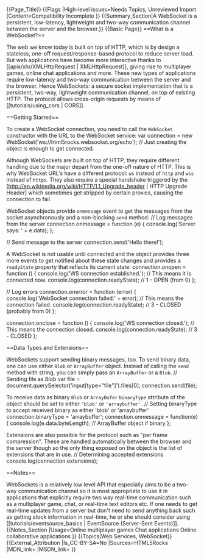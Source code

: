 {{Page_Title}}
{{Flags
|High-level issues=Needs Topics, Unreviewed Import
|Content=Compatibility Incomplete
}}
{{Summary_Section|A WebSocket is a persistent, low-latency, lightweight and two-way communication channel between the server and the browser.}}
{{Basic Page}}
==What is a WebSocket?==

The web we know today is built on top of HTTP, which is by design a stateless, one-off request/response-based protocol to reduce server load. But web applications have become more interactive thanks to [[apis/xhr/XMLHttpRequest | XMLHttpRequest]], giving rise to multiplayer games, online chat applications and more. These new types of applications require low-latency and two-way communication between the server and the browser. Hence WebSockets: a secure socket implementation that is a persistent, two-way, lightweight communication channel, on top of existing HTTP. The protocol allows cross-origin requests by means of [[tutorials/using_cors | CORS]].

==Getting Started==

To create a WebSocket connection, you need to call the <code>WebSocket</code> constructor with the URL to the WebSocket service:
<syntaxhighlight lang="javascript">
var connection = new WebSocket('ws://html5rocks.websocket.org/echo');
// Just creating the object is enough to get connected.
</syntaxhighlight>

Although WebSockets are built on top of HTTP, they require different handling due to the major depart from the one-off nature of HTTP. This is why WebSocket URL's have a different protocol: <code>ws</code> instead of <code>http</code> and <code>wss</code> instead of <code>https</code>. They also require a special handshake triggered by the [http://en.wikipedia.org/wiki/HTTP/1.1_Upgrade_header | HTTP Upgrade Header] which sometimes get stripped by certain proxies, causing the connection to fail.

WebSocket objects provide <code>onmessage</code> event to get the messages from the socket asynchronously and a non-blocking <code>send</code> method:
<syntaxhighlight lang="javascript">
// Log messages from the server
connection.onmessage = function (e) {
  console.log('Server says: ' + e.data);
};

// Send message to the server
connection.send('Hello there!');
</syntaxhighlight>

A WebSocket is not usable until connected and the object provides three more events to get notified about these state changes and provides a <code>readyState</code> property that reflects its current state:
<syntaxhighlight lang="javascript">
connection.onopen = function () {
  console.log('WS connection established.');
  // This means it is connected now.
  console.log(connection.readyState); // 1 - OPEN (from 0)
};

// Log errors
connection.onerror = function (error) {
  console.log('WebSocket connection failed:' + error);
  // This means the connection failed.
  console.log(connection.readyState); // 3 - CLOSED (probably from 0)
};

connection.onclose = function () {
  console.log('WS connection closed.');
  // This means the connection closed.
  console.log(connection.readyState); // 3 - CLOSED
};
</syntaxhighlight>

==Data Types and Extensions==

WebSockets support sending binary messages, too. To send binary data, one can use either <code>Blob</code> or <code>ArrayBuffer</code> object. Instead of calling the <code>send</code> method with string, you can simply pass an <code>ArrayBuffer</code> or a <code>Blob</code>.
<syntaxhighlight lang="javascript">
// Sending file as Blob
var file = document.querySelector('input[type="file"]').files[0];
connection.send(file);
</syntaxhighlight>

To receive data as binary <code>Blob</code> or <code>ArrayBufer</code> <code>binaryType</code> attribute of the object should be set to either <code>'blob'</code> or <code>'arraybuffer'</code>.
<syntaxhighlight lang="javascript">
// Setting binaryType to accept received binary as either 'blob' or 'arraybuffer'
connection.binaryType = 'arraybuffer';
connection.onmessage = function(e) {
  console.log(e.data.byteLength); // ArrayBuffer object if binary
};
</syntaxhighlight>

Extensions are also possible for the protocol such as "per frame compression". These are handled automatically between the browser and the server though so the only thing exposed on the object is the list of extensions that are in use.
<syntaxhighlight lang="javascript">
// Determining accepted extensions
console.log(connection.extensions);
</syntaxhighlight>

==Notes==

WebSockets is a relatively low level API that especially aims to be a two-way communication channel so it is most appropriate to use it in applications that explicitly require two way real-time communication such as a multiplayer game, chat, or real-time text editors etc. If one needs to get real-time updates from a server but don't need to send anything back such as getting stock information in real-time, he or she should consider using [[tutorials/eventsource_basics | EventSource (Server-Sent Events)]].
{{Notes_Section
|Usage=Online multiplayer games
Chat applications
Online collaborative applications
}}
{{Topics|Web Services, WebSocket}}
{{External_Attribution
|Is_CC-BY-SA=No
|Sources=HTML5Rocks
|MDN_link=
|MSDN_link=
}}